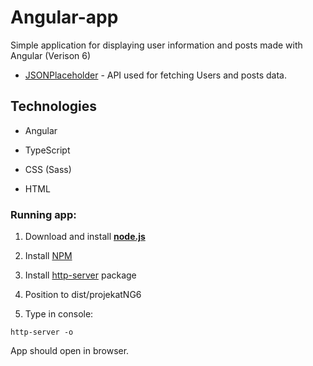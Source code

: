 # Angular-app
Simple application for displaying user information and posts made with Angular (Verison 6)


* [JSONPlaceholder](https://jsonplaceholder.typicode.com/) - API used for fetching Users and posts data.

## Technologies

* Angular

* TypeScript

* CSS (Sass)

* HTML




### Running app:



1. Download and install <b>[node.js](https://nodejs.org/en/)</b>

2. Install [NPM](https://www.npmjs.com/)

3. Install [http-server](https://www.npmjs.com/package/http-server) package

4. Position to dist/projekatNG6

5. Type in console:

```
http-server -o
```

App should open in browser.<br>
